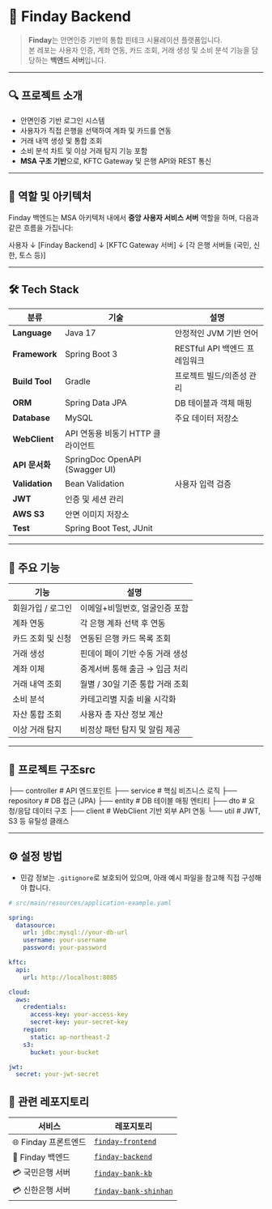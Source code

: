 # 🏦 Finday Backend

> **Finday**는 안면인증 기반의 통합 핀테크 시뮬레이션 플랫폼입니다.  
본 레포는 사용자 인증, 계좌 연동, 카드 조회, 거래 생성 및 소비 분석 기능을 담당하는 **백엔드 서버**입니다.

---

## 🔍 프로젝트 소개

- 안면인증 기반 로그인 시스템
- 사용자가 직접 은행을 선택하여 계좌 및 카드를 연동
- 거래 내역 생성 및 통합 조회
- 소비 분석 차트 및 이상 거래 탐지 기능 포함
- **MSA 구조 기반**으로, KFTC Gateway 및 은행 API와 REST 통신

---

## 🧩 역할 및 아키텍처

Finday 백엔드는 MSA 아키텍처 내에서 **중앙 사용자 서비스 서버** 역할을 하며, 다음과 같은 흐름을 가집니다:

사용자
↓
[Finday Backend]
↓
[KFTC Gateway 서버]
↓
[각 은행 서버들 (국민, 신한, 토스 등)]

---

## 🛠️ Tech Stack

| 분류 | 기술 | 설명 |
|------|------|------|
| **Language** | Java 17 | 안정적인 JVM 기반 언어 |
| **Framework** | Spring Boot 3 | RESTful API 백엔드 프레임워크 |
| **Build Tool** | Gradle | 프로젝트 빌드/의존성 관리 |
| **ORM** | Spring Data JPA | DB 테이블과 객체 매핑 |
| **Database** | MySQL | 주요 데이터 저장소 |
| **WebClient** | API 연동용 비동기 HTTP 클라이언트 |
| **API 문서화** | SpringDoc OpenAPI (Swagger UI) |
| **Validation** | Bean Validation | 사용자 입력 검증 |
| **JWT** | 인증 및 세션 관리 |
| **AWS S3** | 안면 이미지 저장소 |
| **Test** | Spring Boot Test, JUnit |

---

## 📌 주요 기능

| 기능 | 설명 |
|------|------|
| 회원가입 / 로그인 | 이메일+비밀번호, 얼굴인증 포함 |
| 계좌 연동 | 각 은행 계좌 선택 후 연동 |
| 카드 조회 및 신청 | 연동된 은행 카드 목록 조회 |
| 거래 생성 | 핀데이 페이 기반 수동 거래 생성 |
| 계좌 이체 | 중계서버 통해 출금 → 입금 처리 |
| 거래 내역 조회 | 월별 / 30일 기준 통합 거래 조회 |
| 소비 분석 | 카테고리별 지출 비율 시각화 |
| 자산 통합 조회 | 사용자 총 자산 정보 계산 |
| 이상 거래 탐지 | 비정상 패턴 탐지 및 알림 제공 |

---

## 📂 프로젝트 구조src

├── controller # API 엔드포인트
├── service # 핵심 비즈니스 로직
├── repository # DB 접근 (JPA)
├── entity # DB 테이블 매핑 엔티티
├── dto # 요청/응답 데이터 구조
├── client # WebClient 기반 외부 API 연동
└── util # JWT, S3 등 유틸성 클래스

---

## ⚙️ 설정 방법

- 민감 정보는 `.gitignore`로 보호되어 있으며, 아래 예시 파일을 참고해 직접 구성해야 합니다.

```yaml
# src/main/resources/application-example.yaml

spring:
  datasource:
    url: jdbc:mysql://your-db-url
    username: your-username
    password: your-password

kftc:
  api:
    url: http://localhost:8085

cloud:
  aws:
    credentials:
      access-key: your-access-key
      secret-key: your-secret-key
    region:
      static: ap-northeast-2
    s3:
      bucket: your-bucket

jwt:
  secret: your-jwt-secret
```

## 🔗 관련 레포지토리

| 서비스 | 레포지토리 |
|--------|-------------|
| 🌐 Finday 프론트엔드 | [`finday-frontend`](https://github.com/your-username/finday-frontend) |
| 🧠 Finday 백엔드 | [`finday-backend`](https://github.com/your-username/finday-backend) |
| 💳 국민은행 서버 | [`finday-bank-kb`](https://github.com/your-username/finday-bank-kb) |
| 💳 신한은행 서버 | [`finday-bank-shinhan`](https://github.com/your-username/finday-bank-shinhan) |


